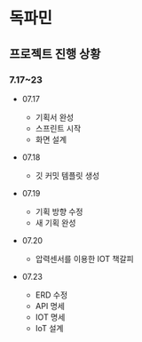 # 독파민

## 프로젝트 진행 상황

### 7.17~23
* 07.17
    * 기획서 완성
    * 스프린트 시작
    * 화면 설계

* 07.18
    * 깃 커밋 템플릿 생성

* 07.19
    * 기획 방향 수정
    * 새 기획 완성

* 07.20
    * 압력센서를 이용한 IOT 책갈피

* 07.23
    * ERD 수정
    * API 명세
    * IOT 명세
    * IoT 설계
